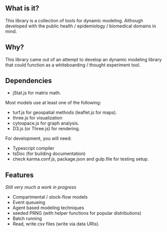 ## What is it?
This library is a collection of tools for dynamic modeling. Although developed with the public health / epidemiology / biomedical domains in mind.

## Why?
This library came out of an attempt to develop an dynamic modeling library that could function as a whiteboarding / thought experiment tool.

## Dependencies
- jStat.js for matrix math.

Most models use at least one of the following:
- turf.js for geospatial methods (leaflet.js for maps).
- three.js for visualization
- cytospace.js for graph analysis.
- D3.js (or Three.js) for rendering.

For development, you will need:
- Typescript compiler
- tsDoc (for building documentation)
- check karma.conf.js, package.json and gulp.file for testing setup.

## Features
*Still very much a work in progress*
- Compartmental / stock-flow models
- Event queueing
- Agent based modeling techniques
- seeded PRNG (with helper functions for popular distributions)
- Batch running 
- Read, write csv files (write via data URIs).
